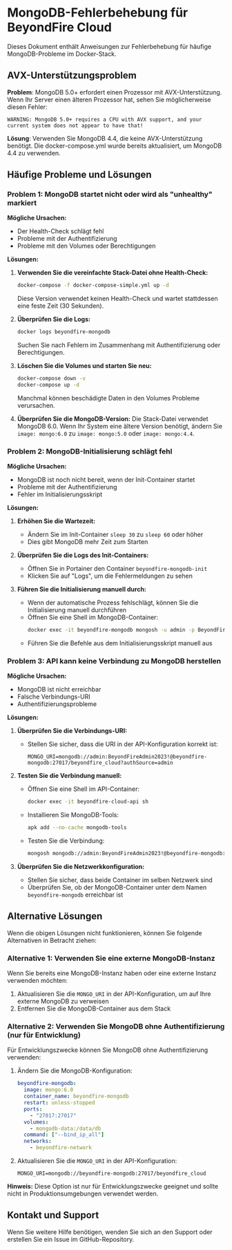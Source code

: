 # MongoDB-Fehlerbehebung für BeyondFire Cloud

Dieses Dokument enthält Anweisungen zur Fehlerbehebung für häufige MongoDB-Probleme im Docker-Stack.

## AVX-Unterstützungsproblem

**Problem**: MongoDB 5.0+ erfordert einen Prozessor mit AVX-Unterstützung. Wenn Ihr Server einen älteren Prozessor hat, sehen Sie möglicherweise diesen Fehler:

```
WARNING: MongoDB 5.0+ requires a CPU with AVX support, and your current system does not appear to have that!
```

**Lösung**: Verwenden Sie MongoDB 4.4, die keine AVX-Unterstützung benötigt. Die docker-compose.yml wurde bereits aktualisiert, um MongoDB 4.4 zu verwenden.

## Häufige Probleme und Lösungen

### Problem 1: MongoDB startet nicht oder wird als "unhealthy" markiert

**Mögliche Ursachen:**
- Der Health-Check schlägt fehl
- Probleme mit der Authentifizierung
- Probleme mit den Volumes oder Berechtigungen

**Lösungen:**

1. **Verwenden Sie die vereinfachte Stack-Datei ohne Health-Check:**
   ```bash
   docker-compose -f docker-compose-simple.yml up -d
   ```
   Diese Version verwendet keinen Health-Check und wartet stattdessen eine feste Zeit (30 Sekunden).

2. **Überprüfen Sie die Logs:**
   ```bash
   docker logs beyondfire-mongodb
   ```
   Suchen Sie nach Fehlern im Zusammenhang mit Authentifizierung oder Berechtigungen.

3. **Löschen Sie die Volumes und starten Sie neu:**
   ```bash
   docker-compose down -v
   docker-compose up -d
   ```
   Manchmal können beschädigte Daten in den Volumes Probleme verursachen.

4. **Überprüfen Sie die MongoDB-Version:**
   Die Stack-Datei verwendet MongoDB 6.0. Wenn Ihr System eine ältere Version benötigt, ändern Sie `image: mongo:6.0` zu `image: mongo:5.0` oder `image: mongo:4.4`.

### Problem 2: MongoDB-Initialisierung schlägt fehl

**Mögliche Ursachen:**
- MongoDB ist noch nicht bereit, wenn der Init-Container startet
- Probleme mit der Authentifizierung
- Fehler im Initialisierungsskript

**Lösungen:**

1. **Erhöhen Sie die Wartezeit:**
   - Ändern Sie im Init-Container `sleep 30` zu `sleep 60` oder höher
   - Dies gibt MongoDB mehr Zeit zum Starten

2. **Überprüfen Sie die Logs des Init-Containers:**
   - Öffnen Sie in Portainer den Container `beyondfire-mongodb-init`
   - Klicken Sie auf "Logs", um die Fehlermeldungen zu sehen

3. **Führen Sie die Initialisierung manuell durch:**
   - Wenn der automatische Prozess fehlschlägt, können Sie die Initialisierung manuell durchführen
   - Öffnen Sie eine Shell im MongoDB-Container:
     ```bash
     docker exec -it beyondfire-mongodb mongosh -u admin -p BeyondFireAdmin2023! --authenticationDatabase admin
     ```
   - Führen Sie die Befehle aus dem Initialisierungsskript manuell aus

### Problem 3: API kann keine Verbindung zu MongoDB herstellen

**Mögliche Ursachen:**
- MongoDB ist nicht erreichbar
- Falsche Verbindungs-URI
- Authentifizierungsprobleme

**Lösungen:**

1. **Überprüfen Sie die Verbindungs-URI:**
   - Stellen Sie sicher, dass die URI in der API-Konfiguration korrekt ist:
     ```
     MONGO_URI=mongodb://admin:BeyondFireAdmin2023!@beyondfire-mongodb:27017/beyondfire_cloud?authSource=admin
     ```

2. **Testen Sie die Verbindung manuell:**
   - Öffnen Sie eine Shell im API-Container:
     ```bash
     docker exec -it beyondfire-cloud-api sh
     ```
   - Installieren Sie MongoDB-Tools:
     ```bash
     apk add --no-cache mongodb-tools
     ```
   - Testen Sie die Verbindung:
     ```bash
     mongosh mongodb://admin:BeyondFireAdmin2023!@beyondfire-mongodb:27017/beyondfire_cloud?authSource=admin
     ```

3. **Überprüfen Sie die Netzwerkkonfiguration:**
   - Stellen Sie sicher, dass beide Container im selben Netzwerk sind
   - Überprüfen Sie, ob der MongoDB-Container unter dem Namen `beyondfire-mongodb` erreichbar ist

## Alternative Lösungen

Wenn die obigen Lösungen nicht funktionieren, können Sie folgende Alternativen in Betracht ziehen:

### Alternative 1: Verwenden Sie eine externe MongoDB-Instanz

Wenn Sie bereits eine MongoDB-Instanz haben oder eine externe Instanz verwenden möchten:

1. Aktualisieren Sie die `MONGO_URI` in der API-Konfiguration, um auf Ihre externe MongoDB zu verweisen
2. Entfernen Sie die MongoDB-Container aus dem Stack

### Alternative 2: Verwenden Sie MongoDB ohne Authentifizierung (nur für Entwicklung)

Für Entwicklungszwecke können Sie MongoDB ohne Authentifizierung verwenden:

1. Ändern Sie die MongoDB-Konfiguration:
   ```yaml
   beyondfire-mongodb:
     image: mongo:6.0
     container_name: beyondfire-mongodb
     restart: unless-stopped
     ports:
       - "27017:27017"
     volumes:
       - mongodb-data:/data/db
     command: ["--bind_ip_all"]
     networks:
       - beyondfire-network
   ```

2. Aktualisieren Sie die `MONGO_URI` in der API-Konfiguration:
   ```
   MONGO_URI=mongodb://beyondfire-mongodb:27017/beyondfire_cloud
   ```

**Hinweis:** Diese Option ist nur für Entwicklungszwecke geeignet und sollte nicht in Produktionsumgebungen verwendet werden.

## Kontakt und Support

Wenn Sie weitere Hilfe benötigen, wenden Sie sich an den Support oder erstellen Sie ein Issue im GitHub-Repository.
